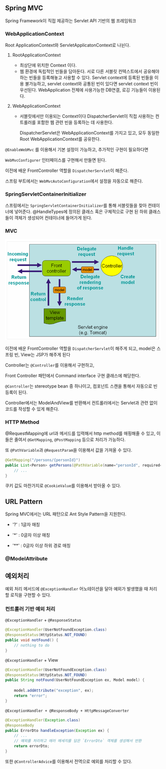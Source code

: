 ## Spring MVC
Spring Framework이 직접 제공하는 Servlet API 기반의 웹 프레임워크

### WebApplicationContext

Root ApplicationContext와 ServletApplicatonContext로 나뉜다.

1. RootApplicationContext
   - 최상단에 위치한 Context 이다.
   - 웹 환경에 독립적인 빈들을 담아둔다. 서로 다른 서블릿 컨텍스트에서 공유해야 하는 빈들을 등록해놓고 사용할 수 있다.
      Servlet context에 등록된 빈들을 이용 불가능하고, servlet context와 공통된 빈이 있다면 servlet context 빈이 우선된다.
      WebApplication 전체에 사용가능한 DB연결, 로깅 기능들이 이용된다.

2. WebApplicationContext 
   - 서블릿에서만 이용되는 Context이다
      DispatcherServlet이 직접 사용하는 컨트롤러를 포함한 웹 관련 빈을 등록하는 데 사용한다.
   
      DispatcherServlet은 WebApplicationContext를 가지고 있고, 
      모두 동일한 Root WebApplicationContext를 공유한다.

`@EnableWebMvc` 를 이용해서 기본 설정이 가능하고, 추가적인 구현이 필요하다면 

`WebMvcConfigurer` 인터페이스를 구현해서 만들면 된다.

이전에 배운 FrontController 역할을 `DispatcherServlet`이  해준다.



스프링 부트에서는 `WebMvcAutoConfiguration`에서 설정을 자동으로 해준다.

### SpringServletContainerInitializer
스프링에서는 `SpringServletContainerInitializer`를 통해 서블릿들을 찾아 컨테이너에 넣어준다.
@HandleTypes에 정의된 클래스 혹은 구체적으로 구현 된 하위 클래스들이 객체가 생성되어 컨테이너에 들어가게 된다.

### MVC
![img.png](img/img1.png)

이전에 배운 FrontController 역할을 `DispatcherServlet`이 해주게 되고,
model은 스프링 빈, View는 JSP가 해주게 된다

Controller는 `@Controller`를 이용해서 구현하고, 

Front Controller 패턴에서 Command interface 구현 클래스에 해당한다.

`@Controller`는 stereotype bean 중 하나이고, 컴포넌트 스캔을 통해서 자동으로 빈 등록이 된다.

Controller에서는 ModelAndView를 반환해서 컨트롤러에서는 Servlet과 관련 없이 코드를 작성할 수 있게 해준다.

### HTTP Method
@RequestMapping에 url과 메서드를 입력해서 http method를 매핑해줄 수 있고,
이들은 줄여서 `@GetMapping`, `@PostMapping` 등으로 처리가 가능하다.

또 `@PathVariable`과 `@RequestParam`을 이용해서 값을 가져올 수 있다.

```java
@GetMapping("/persons/{personId}")
public List<Person> getPersons(@PathVariable(name="personId", required=true) Long personId) {
    // ...
}
```

쿠키 값도 마찬가지로 `@CookieValue`를 이용해서 받아올 수 있다.

## URL Pattern
Spring MVC에서는 URL 패턴으로 Ant Style Pattern을 지원한다.

- '?' : 1글자 매칭

- '*' : 0글자 이상 매칭

- '**' : 0글자 이상 하위 경로 매칭

### @ModelAttribute


## 예외처리
예외 처리 메서드에 `@ExceptionHandler` 어노테이션을 달아 예외가 발생했을 때 처리할 로직을 구현할 수 있다.

### 컨트롤러 기반 예외 처리
`@ExceptionHandler` + `@ResponseStatus`
```java
@ExceptionHandler(UserNotFoundException.class)
@ResponseStatus(HttpStatus.NOT_FOUND)
public void notFound() {
    // nothing to do
}
```

`@ExceptionHandler` + View
```java
@ExceptionHandler(UserNotFoundException.class)
@ResponseStatus(HttpStatus.NOT_FOUND)
public String notFound(UserNotFoundException ex, Model model) {
    
    model.addAttribute("exception", ex);
    return "error";
}
```

`@ExceptionHandler + @ResponseBody + HttpMessageConverter`
```java
@ExceptionHandler(Exception.class)
@ResponseBody
public ErrorDto handleException(Exception ex) {
    // ...
    // 예외를 처리하고 에러 메세지를 담은 `ErrorDto` 객체를 생성해서 반환
    return errorDto;
}
```

또한 `@ControllerAdvice`를 이용해서
전역으로 예외를 처리할 수 있다.
